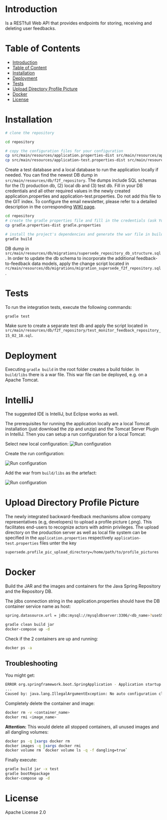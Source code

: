 # Introduction

Is a RESTfull Web API that provides endpoints for storing, receiving and deleting user feedbacks.

# Table of Contents

- [Introduction](#introduction)
- [Table of Content](#table-of-content)
- [Installation](#installation)
- [Deployment](#deployment)
- [Tests](#tests)
- [Upload Directory Profile Picture](#upload-directory-profile-picture)
- [Docker](#docker)
- [License](#license)

# Installation

```bash
# clone the repository

cd repository

# copy the configuration files for your configuration
cp src/main/resources/application.properties-dist src/main/resources/application.properties
cp src/main/resources/application-test.properties-dist src/main/resources/application-test.properties
```

Create a test database and a local database to run 
the application locally if needed. You can find the 
newest DB dump in `src/main/resources/db/f2f_repository`.
 The dumps include SQL schemas for the (1) production db,
 (2) local db and (3) test db.
Fill in your DB credentials and all other required 
values in the newly created application.properties 
and application-test.properties. 
Do not add this file to the GIT index.
To configure the email newsletter, please refer to a detailed
description in the corresponding [WIKI page](https://github.com/supersede-project/monitor_feedback/wiki/F2F-Email-Newsletter-Serice).

```bash
cd repository
# create the gradle properties file and fill in the credentials (ask Yosu <jesus.gorronogoitia@atos.net> or Ronnie <ronnieschaniel@gmail.com>)
cp gradle.properties-dist gradle.properties 

# install the project's dependencies and generate the war file in build/libs/
gradle build
```

DB dump in `src/main/resources/db/migrations/supersede_repository_db_structure.sql`.
In order to update the db schema to incorporate the
additional feedback-to-feedback data models, apply
the change script located in `rc/main/resources/db/migrations/migration_supersede_f2f_repository.sql`.

# Tests

To run the integration tests, execute the following commands:

```bash
gradle test
```
Make sure to create a separate test db and apply
the script located in `src/main/resources/db/f2f_repository/test_monitor_feedback_repository_15_02_18.sql`.
# Deployment

Executing `gradle build` in the root folder creates a build folder. In `build/libs` there is a war file. This war file can be deployed, e.g. on a Apache Tomcat. 


# IntelliJ

The suggested IDE is IntelliJ, but Eclipse works as well. 

The prerequisites for running the application locally are a local Tomcat installation (just download the zip and unzip) and the Tomcat Server Plugin in IntelliJ. Then you can setup a run configuration for a local Tomcat: 

Select new local configuration:
![Run configuration](https://github.com/supersede-project/monitor_feedback/raw/develop_ronnie/images/tomcat_configuration.png)

Create the run configuration:

![Run configuration](https://raw.githubusercontent.com/supersede-project/monitor_feedback/develop_ronnie/images/run_configuation.png)

Add the war from `build/libs` as the artefact:

![Run configuration](https://github.com/supersede-project/monitor_feedback/raw/develop_ronnie/images/tomcat_configuration_artefact.png)

# Upload Directory Profile Picture
The newly integrated backward-feedback mechanisms
allow company representatives (e.g, developers) to
upload a profile picture (.png). This facilitates
end-users to recognize actors with admin privileges.
The upload directory on the production server as well
as local file system can be specified in the
`application.properties` respectively `application-test.properties`
files unter the key
```bash
supersede.profile_pic_upload_directory=/home/path/to/profile_pictures
```

# Docker

Build the JAR and the images and containers for the Java Spring Repository and the Repository DB. 

The jdbs connection string in the application.properties should have the DB container service name as host:

```bash
spring.datasource.url = jdbc:mysql://mysqldbserver:3306/<db_name>?useSSL=false
```

```bash
gradle clean build jar
docker-compose up -d
```

Check if the 2 containers are up and running:
 
```bash
docker ps -a  
```

## Troubleshooting

You might get: 
```bash
ERROR org.springframework.boot.SpringApplication - Application startup failed
...
Caused by: java.lang.IllegalArgumentException: No auto configuration classes found in META-INF/spring.factories. If you are using a custom packaging, make sure that file is correct.
```

Completely delete the container and image: 
```bash
docker rm -v <container_name>
docker rmi <image_name>
```

**Attention:** This would delete all stopped containers, all unused images and all dangling volumes:
```bash
docker ps -q |xargs docker rm
docker images -q |xargs docker rmi
docker volume rm `docker volume ls -q -f dangling=true`
```

Finally execute:
```bash
gradle build jar -x test
gradle bootRepackage
docker-compose up -d 
```


# License

Apache License 2.0
